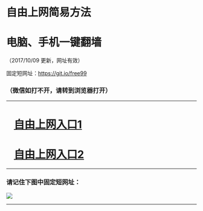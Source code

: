 ﻿# 自由上网简易方法

# 电脑、手机一键翻墙

（2017/10/09 更新，网址有效）

固定短网址：https://git.io/free99

### （微信如打不开，请转到浏览器打开）


***





# &nbsp;&nbsp; <a href="http://ft1843917417.fwq-tz-1001.info/fwqtz01.html?t=100900113748 " target="_blank">自由上网入口1</a>
# &nbsp;&nbsp; <a href="http://ft184676441.fwq-tz-1002.info/fwqtz02.html?t=100900126065 " target="_blank">自由上网入口2</a>
***

### 请记住下图中固定短网址：

<img src="https://s3-us-west-2.amazonaws.com/fwq-1001/yjfq-20170905okok.png" /> 


***


